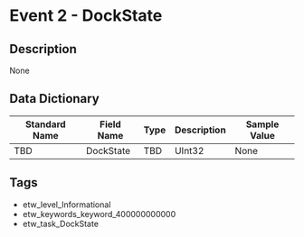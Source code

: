 # Event 2 - DockState

## Description
None

## Data Dictionary
|Standard Name|Field Name|Type|Description|Sample Value|
|---|---|---|---|---|
|TBD|DockState|TBD|UInt32|None|None|

## Tags
* etw_level_Informational
* etw_keywords_keyword_400000000000
* etw_task_DockState